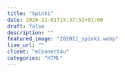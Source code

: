 ```yaml
---
title: "Spinki"
date: 2020-11-01T15:37:51+01:00
draft: false
description: ""
featured_image: "202011_spinki.webp"
live_url: ""
client: "eConnect4u"
categories: "HTML"
---
```


